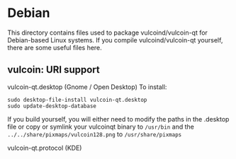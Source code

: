 
Debian
====================
This directory contains files used to package vulcoind/vulcoin-qt
for Debian-based Linux systems. If you compile vulcoind/vulcoin-qt yourself, there are some useful files here.

## vulcoin: URI support ##


vulcoin-qt.desktop  (Gnome / Open Desktop)
To install:

	sudo desktop-file-install vulcoin-qt.desktop
	sudo update-desktop-database

If you build yourself, you will either need to modify the paths in
the .desktop file or copy or symlink your vulcoinqt binary to `/usr/bin`
and the `../../share/pixmaps/vulcoin128.png` to `/usr/share/pixmaps`

vulcoin-qt.protocol (KDE)

